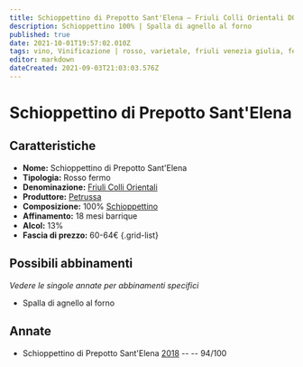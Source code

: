 ```yaml
---
title: Schioppettino di Prepotto Sant'Elena – Friuli Colli Orientali DOC – Petrussa – Friuli Venezia Giulia (IT) – 60-64€ – 5★
description: Schioppettino 100% | Spalla di agnello al forno
published: true
date: 2021-10-01T19:57:02.010Z
tags: vino, Vinificazione | rosso, varietale, friuli venezia giulia, fermo, Valutazioni | 5 stelle, Schioppettino, Alimento | agnello, Alimento-dettagli | spalla, Cottura | al forno, Prezzi | 60-64€
editor: markdown
dateCreated: 2021-09-03T21:03:03.576Z
---
```


# Schioppettino di Prepotto Sant'Elena

## Caratteristiche
- **Nome:** Schioppettino di Prepotto Sant'Elena
- **Tipologia:** Rosso fermo
- **Denominazione:** [Friuli Colli Orientali](/denominazioni/Italia/Friuli-Venezia-Giulia/DOC/Friuli-Colli-Orientali)
- **Produttore:** [Petrussa](/produttori/Italia/Friuli-Venezia-Giulia/Petrussa) 
- **Composizione:** 100% [Schioppettino](/vitigni/Italia/bacca-nera/schioppettino)
- **Affinamento:** 18 mesi barrique
- **Alcol:** 13%
- **Fascia di prezzo:** 60-64€
{.grid-list}



## Possibili abbinamenti
*Vedere le singole annate per abbinamenti specifici*

- Spalla di agnello al forno

## Annate
- Schioppettino di Prepotto Sant'Elena [2018](/vini/Italia/Friuli-Venezia-Giulia/Petrussa/Schioppettino-di-Prepotto-Sant'Elena/2018) -- <span class="star-5"></span> -- 94/100

